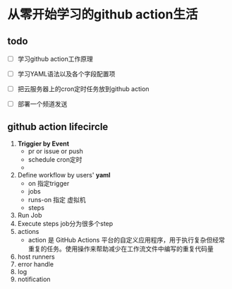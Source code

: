 # 从零开始学习的github action生活

## todo

- [ ] 学习github action工作原理
- [ ] 学习YAML语法以及各个字段配置项
- [ ] 把云服务器上的cron定时任务放到github action
- [ ] 部署一个频道发送


## github action lifecircle

1. **Triggier by Event**
   - pr or issue or push
   - schedule cron定时
   - 
2. Define workflow by users' **yaml**
   - on 指定trigger
   - jobs
   - runs-on 指定 虚拟机
   - steps
3. Run Job
4. Execute steps
   job分为很多个step
5. actions
   - action 是 GitHub Actions 平台的自定义应用程序，用于执行复杂但经常重复的任务。使用操作来帮助减少在工作流文件中编写的重复代码量
6. host runners
7. error handle
8. log
9. notification